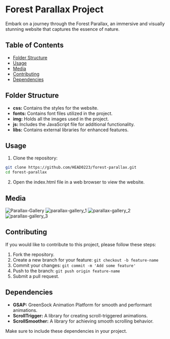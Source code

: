 # Forest Parallax Project

Embark on a journey through the Forest Parallax, an immersive and visually stunning website that captures the essence of nature.

## Table of Contents

-  [Folder Structure](#folder-structure)
-  [Usage](#usage)
-  [Media](#Media)
-  [Contributing](#contributing)
-  [Dependencies](#dependencies)

## Folder Structure

-  **css:** Contains the styles for the website.
-  **fonts:** Contains font files utilized in the project.
-  **img:** Holds all the images used in the project.
-  **js:** Includes the JavaScript file for additional functionality.
-  **libs:** Contains external libraries for enhanced features.

## Usage

1. Clone the repository:

```bash
git clone https://github.com/HEAD0223/forest-parallax.git
cd forest-parallax
```

2. Open the index.html file in a web browser to view the website.

## Media

![Parallax-Gallery](./img/Parallax-Gallery.gif)
![parallax-gallery_1](./img/parallax-gallery_1.png)
![parallax-gallery_2](./img/parallax-gallery_2.png)
![parallax-gallery_3](./img/parallax-gallery_3.png)

## Contributing

If you would like to contribute to this project, please follow these steps:

1. Fork the repository.
2. Create a new branch for your feature: `git checkout -b feature-name`
3. Commit your changes: `git commit -m 'Add some feature'`
4. Push to the branch: `git push origin feature-name`
5. Submit a pull request.

## Dependencies

-  **GSAP:** GreenSock Animation Platform for smooth and performant animations.
-  **ScrollTrigger:** A library for creating scroll-triggered animations.
-  **ScrollSmoother:** A library for achieving smooth scrolling behavior.

Make sure to include these dependencies in your project.
